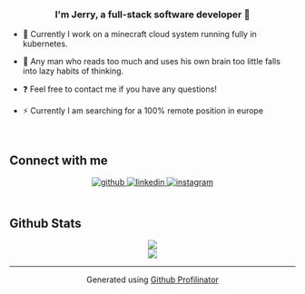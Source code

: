 ### <div align="center">I'm Jerry, a full-stack software developer 🚀</div>  
  

- 🔭 Currently I work on a minecraft cloud system running fully in kubernetes.
  

- 🌱 Any man who reads too much and uses his own brain too little falls into lazy habits of thinking.  
  

- ❓ Feel free to contact me if you have any questions!  
  

- ⚡ Currently I am searching for a 100% remote position in europe
  

<br/>  

## Connect with me  
<div align="center">
<a href="https://github.com/Jeerrryyyy" target="_blank">
<img src=https://img.shields.io/badge/github-%2324292e.svg?&style=for-the-badge&logo=github&logoColor=white alt=github style="margin-bottom: 5px;" />
</a>
<a href="https://www.linkedin.com/in/jerry-braun/" target="_blank">
<img src=https://img.shields.io/badge/linkedin-%231E77B5.svg?&style=for-the-badge&logo=linkedin&logoColor=white alt=linkedin style="margin-bottom: 5px;" />
</a>
<a href="https://instagram.com/lil.jerry20" target="_blank">
<img src=https://img.shields.io/badge/instagram-%23000000.svg?&style=for-the-badge&logo=instagram&logoColor=white alt=instagram style="margin-bottom: 5px;" />
</a>  
</div>  
  
<br/>  

## Github Stats  
<div align="center">
<img src="https://github-readme-stats.vercel.app/api/top-langs/?username=Jeerrryyyy&hide_border=true&layout=donut-vertical&theme=github_dark" align="center" />
</div>  

<div align="center">
<img src="https://komarev.com/ghpvc/?username=Jeerrryyyy&&style=flat-square" align="center" />
</div>  
  
----
<div align="center">Generated using <a href="https://profilinator.rishav.dev/" target="_blank">Github Profilinator</a></div>
